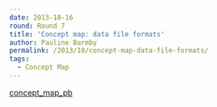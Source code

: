 ```yaml
---
date: 2013-10-16
round: Round 7
title: 'Concept map: data file formats'
author: Pauline Barmby
permalink: /2013/10/concept-map-data-file-formats/
tags:
  - Concept Map
---
```

[concept\_map\_pb][1]

 [1]: /training-course/uploads/2013/10/concept_map_pb.pdf
